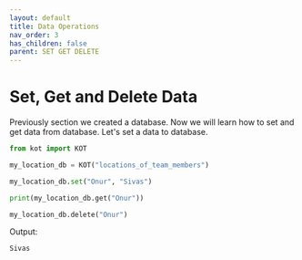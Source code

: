 ```yaml
---
layout: default
title: Data Operations
nav_order: 3
has_children: false
parent: SET GET DELETE
---
```


# Set, Get and Delete Data
Previously section we created a database. Now we will learn how to set and get data from database. Let's set a data to database.

```python
from kot import KOT

my_location_db = KOT("locations_of_team_members")

my_location_db.set("Onur", "Sivas")

print(my_location_db.get("Onur"))

my_location_db.delete("Onur")
```

Output:

```console
Sivas
```